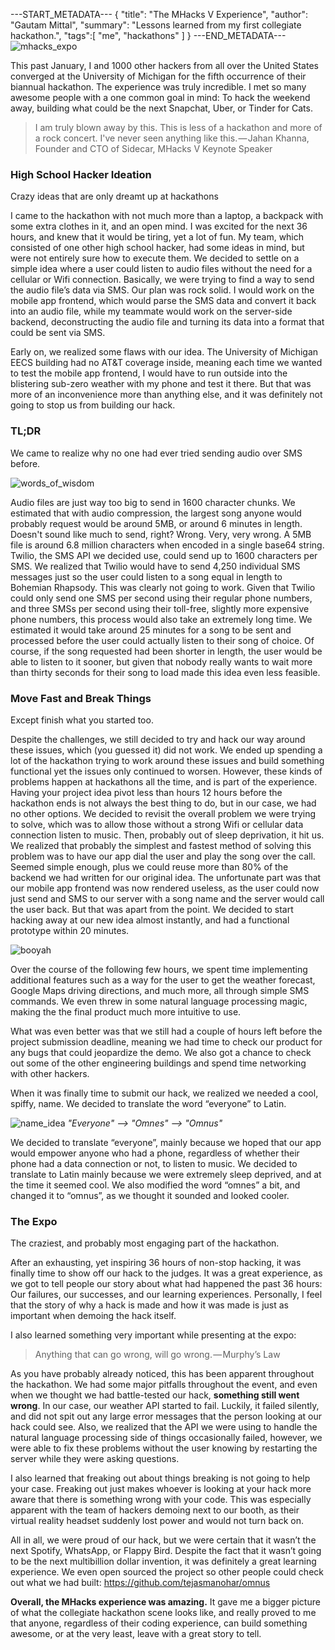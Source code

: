 ---START_METADATA---
{
  "title": "The MHacks V Experience",
  "author": "Gautam Mittal",
  "summary": "Lessons learned from my first collegiate hackathon.",
  "tags":[
    "me",
    "hackathons"
  ]
}
---END_METADATA---
![mhacks_expo](https://cdn-images-1.medium.com/max/1200/1*LfNgYhQ9FRVtj63zQfYN2A.jpeg)

This past January, I and 1000 other hackers from all over the United States converged at the University of Michigan for the fifth occurrence of their biannual hackathon. The experience was truly incredible. I met so many awesome people with a one common goal in mind: To hack the weekend away, building what could be the next Snapchat, Uber, or Tinder for Cats.

> I am truly blown away by this. This is less of a hackathon and more of a rock concert. I've never seen anything like this. — Jahan Khanna, Founder and CTO of Sidecar, MHacks V Keynote Speaker


### High School Hacker Ideation
<lead>Crazy ideas that are only dreamt up at hackathons<lead>

I came to the hackathon with not much more than a laptop, a backpack with some extra clothes in it, and an open mind. I was excited for the next 36 hours, and knew that it would be tiring, yet a lot of fun. My team, which consisted of one other high school hacker, had some ideas in mind, but were not entirely sure how to execute them. We decided to settle on a simple idea where a user could listen to audio files without the need for a cellular or Wifi connection. Basically, we were trying to find a way to send the audio file’s data via SMS. Our plan was rock solid. I would work on the mobile app frontend, which would parse the SMS data and convert it back into an audio file, while my teammate would work on the server-side backend, deconstructing the audio file and turning its data into a format that could be sent via SMS.

Early on, we realized some flaws with our idea. The University of Michigan EECS building had no AT&T coverage inside, meaning each time we wanted to test the mobile app frontend, I would have to run outside into the blistering sub-zero weather with my phone and test it there. But that was more of an inconvenience more than anything else, and it was definitely not going to stop us from building our hack.

### TL;DR
<lead>We came to realize why no one had ever tried sending audio over SMS before.<lead>

![words_of_wisdom](https://cdn-images-1.medium.com/max/400/1*S04JjUVFaSeBMxC-j4eVgg.jpeg)

Audio files are just way too big to send in 1600 character chunks. We estimated that with audio compression, the largest song anyone would probably request would be around 5MB, or around 6 minutes in length. Doesn't sound like much to send, right? Wrong. Very, very wrong. A 5MB file is around 6.8 million characters when encoded in a single base64 string. Twilio, the SMS API we decided use, could send up to 1600 characters per SMS. We realized that Twilio would have to send 4,250 individual SMS messages just so the user could listen to a song equal in length to Bohemian Rhapsody. This was clearly not going to work. Given that Twilio could only send one SMS per second using their regular phone numbers, and three SMSs per second using their toll-free, slightly more expensive phone numbers, this process would also take an extremely long time. We estimated it would take around 25 minutes for a song to be sent and processed before the user could actually listen to their song of choice. Of course, if the song requested had been shorter in length, the user would be able to listen to it sooner, but given that nobody really wants to wait more than thirty seconds for their song to load made this idea even less feasible.

### Move Fast and Break Things
<lead>Except finish what you started too.<lead>

Despite the challenges, we still decided to try and hack our way around these issues, which (you guessed it) did not work. We ended up spending a lot of the hackathon trying to work around these issues and build something functional yet the issues only continued to worsen. However, these kinds of problems happen at hackathons all the time, and is part of the experience. Having your project idea pivot less than hours 12 hours before the hackathon ends is not always the best thing to do, but in our case, we had no other options. We decided to revisit the overall problem we were trying to solve, which was to allow those without a strong Wifi or cellular data connection listen to music. Then, probably out of sleep deprivation, it hit us. We realized that probably the simplest and fastest method of solving this problem was to have our app dial the user and play the song over the call. Seemed simple enough, plus we could reuse more than 80% of the backend we had written for our original idea. The unfortunate part was that our mobile app frontend was now rendered useless, as the user could now just send and SMS to our server with a song name and the server would call the user back. But that was apart from the point. We decided to start hacking away at our new idea almost instantly, and had a functional prototype within 20 minutes.

![booyah](https://cdn-images-1.medium.com/max/800/1*vVPzvXTC6AV0FgeP1tyZFw.jpeg)

Over the course of the following few hours, we spent time implementing additional features such as a way for the user to get the weather forecast, Google Maps driving directions, and much more, all through simple SMS commands. We even threw in some natural language processing magic, making the the final product much more intuitive to use.

What was even better was that we still had a couple of hours left before the project submission deadline, meaning we had time to check our product for any bugs that could jeopardize the demo. We also got a chance to check out some of the other engineering buildings and spend time networking with other hackers.

When it was finally time to submit our hack, we realized we needed a cool, spiffy, name. We decided to translate the word “everyone” to Latin.

![name_idea](https://cdn-images-1.medium.com/max/800/1*rtQo-yqHtKwM1qhzkmQxXw.png)
<lead>_"Everyone" --> "Omnes" --> "Omnus"_<lead>

We decided to translate “everyone”, mainly because we hoped that our app would empower anyone who had a phone, regardless of whether their phone had a data connection or not, to listen to music. We decided to translate to Latin mainly because we were extremely sleep deprived, and at the time it seemed cool. We also modified the word “omnes” a bit, and changed it to “omnus”, as we thought it sounded and looked cooler.

### The Expo
<lead>The craziest, and probably most engaging part of the hackathon.<lead>

After an exhausting, yet inspiring 36 hours of non-stop hacking, it was finally time to show off our hack to the judges. It was a great experience, as we got to tell people our story about what had happened the past 36 hours: Our failures, our successes, and our learning experiences. Personally, I feel that the story of why a hack is made and how it was made is just as important when demoing the hack itself.

I also learned something very important while presenting at the expo:

> Anything that can go wrong, will go wrong. — Murphy’s Law

As you have probably already noticed, this has been apparent throughout the hackathon. We had some major pitfalls throughout the event, and even when we thought we had battle-tested our hack, __something still went wrong__. In our case, our weather API started to fail. Luckily, it failed silently, and did not spit out any large error messages that the person looking at our hack could see. Also, we realized that the API we were using to handle the natural language processing side of things occasionally failed, however, we were able to fix these problems without the user knowing by restarting the server while they were asking questions.

I also learned that freaking out about things breaking is not going to help your case. Freaking out just makes whoever is looking at your hack more aware that there is something wrong with your code. This was especially apparent with the team of hackers demoing next to our booth, as their virtual reality headset suddenly lost power and would not turn back on.

All in all, we were proud of our hack, but we were certain that it wasn’t the next Spotify, WhatsApp, or Flappy Bird. Despite the fact that it wasn’t going to be the next multibillion dollar invention, it was definitely a great learning experience. We even open sourced the project so other people could check out what we had built: https://github.com/tejasmanohar/omnus

__Overall, the MHacks experience was amazing.__ It gave me a bigger picture of what the collegiate hackathon scene looks like, and really proved to me that anyone, regardless of their coding experience, can build something awesome, or at the very least, leave with a great story to tell.

